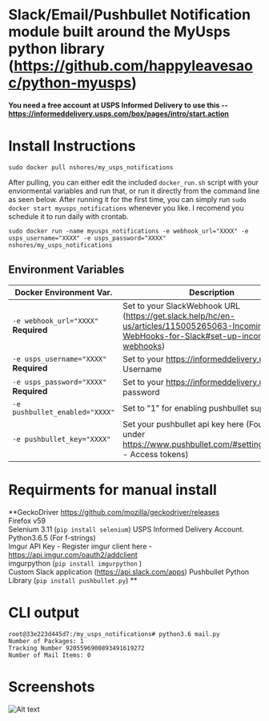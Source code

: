 # Slack/Email/Pushbullet Notification module built around the MyUsps python library (https://github.com/happyleavesaoc/python-myusps)

**You need a free account at USPS Informed Delivery to use this -- https://informeddelivery.usps.com/box/pages/intro/start.action**

# Install Instructions 
```sudo docker pull nshores/my_usps_notifications```  

After pulling, you can either edit the included ```docker_run.sh``` script with your enviormental variables and run that, or run it directly from the command line as seen below. After running it for the first time, you can simply run ```sudo docker start myusps_notifications``` whenever you like. I recomend you schedule it to run daily with crontab.

```sudo docker run -name myusps_notifications -e webhook_url="XXXX" -e usps_username="XXXX" -e usps_password="XXXX" nshores/my_usps_notifications```  


## Environment Variables


| Docker Environment Var. | Description |
| ----------------------- | ----------- |
| `-e webhook_url="XXXX"`<br/> **Required** | Set to your SlackWebhook URL (https://get.slack.help/hc/en-us/articles/115005265063-Incoming-WebHooks-for-Slack#set-up-incoming-webhooks)
| `-e usps_username="XXXX"`<br/> **Required** | Set to your https://informeddelivery.usps.com/ Username
| `-e usps_password="XXXX"`<br/> **Required** | Set to your https://informeddelivery.usps.com/ password
| `-e pushbullet_enabled="XXXX"`<br/> | Set to "1" for enabling pushbullet support
| `-e pushbullet_key="XXXX"`<br/> | Set your pushbullet api key here (Founder under https://www.pushbullet.com/#settings/account - Access tokens)

# Requirments for manual install
**GeckoDriver https://github.com/mozilla/geckodriver/releases  
Firefox v59  
Selenium 3.11 (`pip install selenium`)
USPS Informed Delivery Account.  
Python3.6.5 (For f-strings)  
Imgur API Key - Register imgur client here - https://api.imgur.com/oauth2/addclient  
imgurpython (`pip install imgurpython`  )  
Custom Slack application (https://api.slack.com/apps)
Pushbullet Python Library (`pip install pushbullet.py`)
**

# CLI output
```
root@33e223d445d7:/my_usps_notifications# python3.6 mail.py 
Number of Packages: 1
Tracking Number 9205596900893491619272
Number of Mail Items: 0

```


# Screenshots

![Alt text](https://raw.githubusercontent.com/nshores/my_usps_notifications/master/example.png?raw=true "Title")



